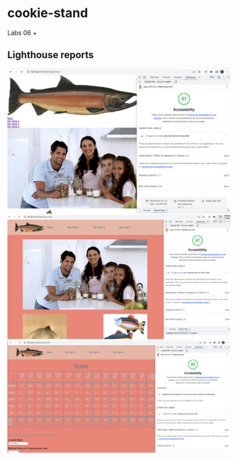 # cookie-stand

Labs 06 +

## Lighthouse reports

![Lighthouse report lab 8b](img/Lighthouse-report-8b.png)  
![Lighthouse report lab 6 Stretch goals](img/Lighthouse-report-6.png)  
![Lighthouse report lab 9](img/Lighthouse-report-9.png)  

